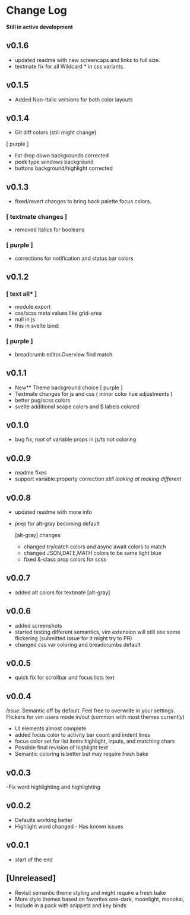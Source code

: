 # Change Log

**Still in active development**

## v0.1.6

- updated readme with new screencaps and links to full size.
- textmate fix for all Wildcard \* in css variants.

## v0.1.5

- Added Non-Italic versions for both color layouts

## v0.1.4

- Git diff colors (still might change)

[ purple ]

- list drop down backgrounds corrected
- peek type windows background
- buttons background/highlight corrected

## v0.1.3

- fixed/revert changes to bring back palette focus colors.

### [ textmate changes ]

- removed italics for booleans

### [ purple ]

- corrections for notification and status bar colors

## v0.1.2

### [ text all* ]

- module.export
- css/scss meta values like grid-area
- null in js
- this in svelte bind:

### [ purple ]

- breadcrumb editor.Overview find match

## v0.1.1

- New\*\* Theme background choice [ purple ]
- Textmate changes for js and css ( minor color hue adjustments )
- better pug/scss colors
- svelte additional scope colors and $ labels colored

## v0.1.0

- bug fix, root of variable props in js/ts not coloring

## v0.0.9

- readme fixes
- support variable.property correction _still looking at making different_

## v0.0.8

- updated readme with more info
- prep for alt-gray becoming default

  [alt-gray] changes

  - changed try/catch colors and async await colors to match
  - changed JSON,DATE,MATH colors to be same light blue
  - fixed &-class prop colors for scss

## v0.0.7

- added alt colors for textmate [alt-gray]

## v0.0.6

- added screenshots
- started testing different semantics, vim extension will still see some flickering (submitted issue for it might try to PR)
- changed css var coloring and breadcrumbs default

## v0.0.5

- quick fix for scrollbar and focus lists text

## v0.0.4

_Issue_: Semantic off by default. Feel free to overwrite in your settings. Flickers for vim users mode in/out (common with most themes currently)

- UI elements almost complete
- added focus color to activity bar count and indent lines
- focus color set for list items highlight, inputs, and matching chars
- Possible final revision of highlight text
- Semantic coloring is better but may require fresh bake

## v0.0.3

-Fix word highlighting and highlighting

## v0.0.2

- Defaults working better
- Highlight word changed - Has known issues

## v0.0.1

- start of the end

## [Unreleased]

- Revisit semantic theme styling and might require a fresh bake
- More style themes based on favorites one-dark, moonlight, monokai,
- Include in a pack with snippets and key binds
